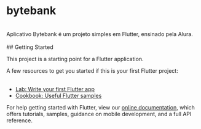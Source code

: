 # bytebank  <br />
  <br />
Aplicativo Bytebank é um projeto simples em Flutter, ensinado pela Alura.  <br />
  <br />
## Getting Started  <br />
  
This project is a starting point for a Flutter application.  <br />
  
A few resources to get you started if this is your first Flutter project:  <br />
  <br />
- [Lab: Write your first Flutter app](https://flutter.dev/docs/get-started/codelab)  <br />
- [Cookbook: Useful Flutter samples](https://flutter.dev/docs/cookbook)  <br />
  
For help getting started with Flutter, view our
[online documentation](https://flutter.dev/docs), which offers tutorials,
samples, guidance on mobile development, and a full API reference.  <br />